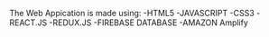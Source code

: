 The Web Appication is made using:
  -HTML5
  -JAVASCRIPT
  -CSS3
  -REACT.JS
  -REDUX.JS
  -FIREBASE DATABASE
  -AMAZON Amplify
